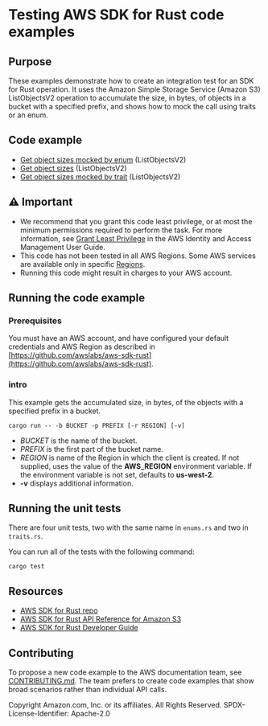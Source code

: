 # Testing AWS SDK for Rust code examples

## Purpose

These examples demonstrate how to create an integration test for an SDK for Rust
operation. It uses the Amazon Simple Storage Service (Amazon S3) ListObjectsV2
operation to accumulate the size, in bytes, of objects in a bucket with a
specified prefix, and shows how to mock the call using traits or an enum.

## Code example

- [Get object sizes mocked by enum](src/enums.rs) (ListObjectsV2)
- [Get object sizes](src/intro.rs) (ListObjectsV2)
- [Get object sizes mocked by trait](src/traits.rs) (ListObjectsV2)

## ⚠ Important

- We recommend that you grant this code least privilege,
  or at most the minimum permissions required to perform the task.
  For more information, see
  [Grant Least Privilege](https://docs.aws.amazon.com/IAM/latest/UserGuide/best-practices.html#grant-least-privilege)
  in the AWS Identity and Access Management User Guide.
- This code has not been tested in all AWS Regions.
  Some AWS services are available only in specific
  [Regions](https://aws.amazon.com/about-aws/global-infrastructure/regional-product-services).
- Running this code might result in charges to your AWS account.

## Running the code example

### Prerequisites

You must have an AWS account, and have configured your default credentials and AWS Region as described in [https://github.com/awslabs/aws-sdk-rust](https://github.com/awslabs/aws-sdk-rust).

### intro

This example gets the accumulated size, in bytes, of the objects with a specified prefix in a bucket.

`cargo run -- -b BUCKET -p PREFIX [-r REGION] [-v]`

- _BUCKET_ is the name of the bucket.
- _PREFIX_ is the first part of the bucket name.
- _REGION_ is name of the Region in which the client is created.
  If not supplied, uses the value of the **AWS_REGION** environment variable.
  If the environment variable is not set, defaults to **us-west-2**.
- **-v** displays additional information.

## Running the unit tests

There are four unit tests, two with the same name in `enums.rs` and two in `traits.rs`.

You can run all of the tests with the following command:

`cargo test`

## Resources

- [AWS SDK for Rust repo](https://github.com/awslabs/aws-sdk-rust)
- [AWS SDK for Rust API Reference for Amazon S3](https://docs.rs/aws-sdk-s3)
- [AWS SDK for Rust Developer Guide](https://docs.aws.amazon.com/sdk-for-rust/latest/dg)

## Contributing

To propose a new code example to the AWS documentation team,
see [CONTRIBUTING.md](https://github.com/awsdocs/aws-doc-sdk-examples/blob/master/CONTRIBUTING.md).
The team prefers to create code examples that show broad scenarios rather than individual API calls.

Copyright Amazon.com, Inc. or its affiliates. All Rights Reserved. SPDX-License-Identifier: Apache-2.0
